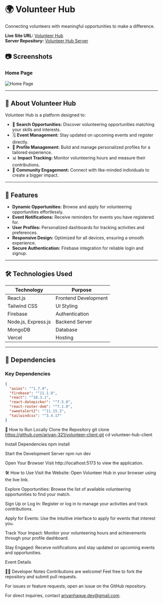 # 🌍 Volunteer Hub  

Connecting volunteers with meaningful opportunities to make a difference.  

**Live Site URL:** [Volunteer Hub](https://assignment-11-ariyan.netlify.app/)  
**Server Repository:** [Volunteer Hub Server](https://github.com/ariyan-321/volunteer-hub-server)




## 📷 Screenshots  

### Home Page  
![Home Page](https://i.ibb.co.com/mJw1f1Y/Screenshot-2025-01-04-150326.png) 


---

## 📖 About Volunteer Hub  
Volunteer Hub is a platform designed to:  
- 🔎 **Search Opportunities:** Discover volunteering opportunities matching your skills and interests.  
- 🗓️ **Event Management:** Stay updated on upcoming events and register directly.  
- 📝 **Profile Management:** Build and manage personalized profiles for a tailored experience.  
- 📊 **Impact Tracking:** Monitor volunteering hours and measure their contributions.  
- 🌟 **Community Engagement:** Connect with like-minded individuals to create a bigger impact.  

---

## 🚀 Features  
- **Dynamic Opportunities:** Browse and apply for volunteering opportunities effortlessly.  
- **Event Notifications:** Receive reminders for events you have registered for.  
- **User Profiles:** Personalized dashboards for tracking activities and preferences.  
- **Responsive Design:** Optimized for all devices, ensuring a smooth experience.  
- **Secure Authentication:** Firebase integration for reliable login and signup.  



---

## 🛠️ Technologies Used  
| **Technology**      | **Purpose**                |  
|----------------------|----------------------------|  
| React.js            | Frontend Development       |  
| Tailwind CSS        | UI Styling                 |  
| Firebase            | Authentication             |  
| Node.js, Express.js | Backend Server             |  
| MongoDB             | Database                   |  
| Vercel              | Hosting                    |  

---

## 🧰 Dependencies  

### Key Dependencies  
```json
{
  "axios": "^1.7.9",
  "firebase": "^11.1.0",
  "react": "^18.3.1",
  "react-datepicker": "^7.5.0",
  "react-router-dom": "^7.1.0",
  "sweetalert2": "^11.15.3",
  "tailwindcss": "^3.4.17"
}
```


📝 How to Run Locally
Clone the Repository
git clone https://github.com/ariyan-321/volunteer-client.git
cd volunteer-hub-client


Install Dependencies
npm install


Start the Development Server
npm run dev


Open Your Browser
Visit http://localhost:5173 to view the application.

🛠️ How to Use
Visit the Website:
Open Volunteer Hub in your browser using the live link.

Explore Opportunities:
Browse the list of available volunteering opportunities to find your match.

Sign Up or Log In:
Register or log in to manage your activities and track contributions.

Apply for Events:
Use the intuitive interface to apply for events that interest you.

Track Your Impact:
Monitor your volunteering hours and achievements through your profile dashboard.

Stay Engaged:
Receive notifications and stay updated on upcoming events and opportunities.




Event Details

🧑‍💻 Developer Notes
Contributions are welcome! Feel free to fork the repository and submit pull requests.

For issues or feature requests, open an issue on the GitHub repository.

For direct inquiries, contact ariyanhaque.dev@gmail.com.



